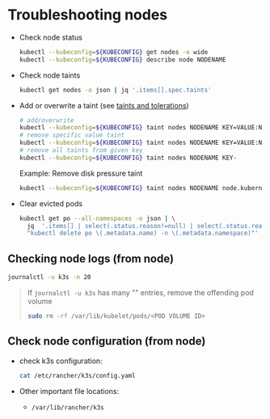 # Troubleshooting nodes

- Check node status

  ```sh
  kubectl --kubeconfig=${KUBECONFIG} get nodes -o wide
  kubectl --kubeconfig=${KUBECONFIG} describe node NODENAME
  ```

- Check node taints

  ```sh
  kubectl get nodes -o json | jq '.items[].spec.taints'
  ```

- Add or overwrite a taint (see [taints and tolerations](https://kubernetes.io/docs/concepts/scheduling-eviction/taint-and-toleration/))

  ```sh
  # add/overwrite
  kubectl --kubeconfig=${KUBECONFIG} taint nodes NODENAME KEY=VALUE:NoSchedule
  # remove specific value taint
  kubectl --kubeconfig=${KUBECONFIG} taint nodes NODENAME KEY=VALUE:NoSchedule-
  # remove all taints from given key
  kubectl --kubeconfig=${KUBECONFIG} taint nodes NODENAME KEY-
  ```

  Example: Remove disk pressure taint

  ```sh
  kubectl --kubeconfig=${KUBECONFIG} taint nodes NODENAME node.kubernetes.io/disk-pressure-
  ```

- Clear evicted pods

  ```sh
  kubectl get po --all-namespaces -o json | \
    jq  '.items[] | select(.status.reason!=null) | select(.status.reason | contains("Evicted")) |
    "kubectl delete po \(.metadata.name) -n \(.metadata.namespace)"' | xargs -n 1 bash -c
  ```

## Checking node logs (from node)

```sh
journalctl -u k3s -n 20
```

> If `journalctl -u k3s` has many "" entries, remove the offending pod volume
>
> ```sh
> sudo rm -rf /var/lib/kubelet/pods/<POD VOLUME ID>
> ```

## Check node configuration (from node)

* check k3s configuration:

  ```sh
  cat /etc/rancher/k3s/config.yaml
  ```

* Other important file locations:
  * `/var/lib/rancher/k3s`
